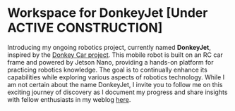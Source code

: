 # Workspace for DonkeyJet [Under ACTIVE CONSTRUCTION]

Introducing my ongoing robotics project, currently named **DonkeyJet**, inspired by the [Donkey Car project](https://www.donkeycar.com/). This mobile robot is built on an RC car frame and powered by Jetson Nano, providing a hands-on platform for practicing robotics knowledge. The goal is to continually enhance its capabilities while exploring various aspects of robotics technology. While I am not certain about the name DonkeyJet, I invite you to follow me on this exciting journey of discovery as I document my progress and share insights with fellow enthusiasts in my weblog [here](https://www.enthusiasticroboticist.com/).

